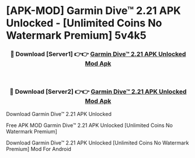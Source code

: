 # [APK-MOD] Garmin Dive™ 2.21 APK Unlocked - [Unlimited Coins No Watermark Premium] 5v4k5



<div align="center">
<h3>🔴 Download [Server1] 👉👉 <a href="https://momento.my/?title=Garmin_Dive™_2.21_APK_Unlocked">Garmin Dive™ 2.21 APK Unlocked Mod Apk</a></h3><br>

<h3>🔴 Download [Server2] 👉👉 <a href="https://momento.my/?title=Garmin_Dive™_2.21_APK_Unlocked">Garmin Dive™ 2.21 APK Unlocked Mod Apk</a></h3>
</div>



Download Garmin Dive™ 2.21 APK Unlocked 

Free APK MOD Garmin Dive™ 2.21 APK Unlocked [Unlimited Coins No Watermark Premium]

Download Garmin Dive™ 2.21 APK Unlocked [Unlimited Coins No Watermark Premium] Mod For Android

